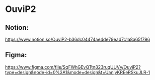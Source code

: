 # OuviP2

## Notion:
https://www.notion.so/OuviP2-b36dc04474ae4de79ead7c1a8a65f796

## Figma:
https://www.figma.com/file/SqFWhGEvQTtn323ruqUUVy/OuviP2?type=design&node-id=0%3A1&mode=design&t=UanjvKREeRSkuJLR-1
